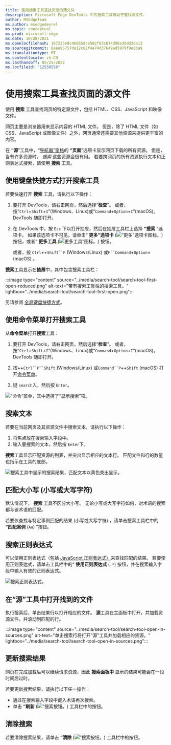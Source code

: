 ```yaml
---
title: 使用搜索工具查找页面的源文件
description: Microsoft Edge DevTools 中的搜索工具有助于查找源文件。
author: MSEdgeTeam
ms.author: msedgedevrel
ms.topic: conceptual
ms.prod: microsoft-edge
ms.date: 10/28/2021
ms.openlocfilehash: 167225e9c46865dce582f83c674d96e38dd36a13
ms.sourcegitcommit: 8aee95757de12c62f4a74d37649ad5979f9e0ba9
ms.translationtype: MT
ms.contentlocale: zh-CN
ms.lasthandoff: 05/25/2022
ms.locfileid: "12550558"
---
```

# <a name="find-source-files-for-a-page-using-the-search-tool"></a>使用搜索工具查找页面的源文件

使用 **搜索** 工具查找网页的特定源文件，包括 HTML、CSS、JavaScript 和映像文件。

网页主要是浏览器用来显示内容的 HTML 文件。  但是，除了 HTML 文件（如 CSS、JavaScript 或图像文件）之外，网页通常还需要其他资源来提供更丰富的内容。

在 **“源**”工具中，“[导航器”窗格](../sources/index.md#using-the-navigator-pane-to-select-files)的 **“页面**”选项卡显示网页下载的所有资源。  但是，当有许多资源时， _搜索_ 这些资源会很有用。  若要跨网页的所有资源执行文本和正则表达式搜索，请使用 **搜索** 工具。


<!-- ====================================================================== -->
## <a name="open-the-search-tool-by-using-a-keyboard-shortcut"></a>使用键盘快捷方式打开搜索工具

若要快速打开 **搜索** 工具，请执行以下操作：

1. 要打开 DevTools，请右击网页，然后选择“**检查**”。  或者，按“`Ctrl`+`Shift`+`I`”(Windows、Linux)或“`Command`+`Option`+`I`”(macOS)。  DevTools 随即打开。

1. 在 DevTools 中，按 `Esc` 下以打开抽屉，然后在抽屉工具栏上选择 **“搜索** ”选项卡。 如果该选项卡不可见，请单击“ **更多”选项卡** (![“更多”选项卡图标。](../media/more-tabs-icon-light-theme.png)) 按钮，或者“ **更多工具** (![更多工具”图标。](../media/more-tools-icon-light-theme.png)) 按钮。

   或者，按 `Ctrl`++`Shift``F` (Windows/Linux) 或`F``Command`+`Option`+ (macOS) 。

**搜索**工具显示在**抽屉**中，其中包含搜索工具栏：

:::image type="content" source="../media/search-tool/search-tool-first-open-reduced.png" alt-text="带有搜索工具栏的搜索工具。" lightbox="../media/search-tool/search-tool-first-open.png":::

另请参阅 [全局键盘快捷方式](../shortcuts/index.md#global-keyboard-shortcuts)。


<!-- ====================================================================== -->
## <a name="open-the-search-tool-by-using-the-command-menu"></a>使用命令菜单打开搜索工具

从**命令菜单**打开**搜索**工具：

1. 要打开 DevTools，请右击网页，然后选择“**检查**”。  或者，按“`Ctrl`+`Shift`+`I`”(Windows、Linux)或“`Command`+`Option`+`I`”(macOS)。  DevTools 随即打开。

1. 按++`Ctrl``P``Shift` (Windows/Linux) 或`Command``P`++`Shift` (macOS) 打开[命令菜单](../command-menu/index.md)。

1. 键 `search`入，然后按 `Enter`。

![“命令”菜单，其中选择了“显示搜索”项。](../media/search-tool/open-search-tool.png)


<!-- ====================================================================== -->
## <a name="search-for-text"></a>搜索文本

若要在当前网页及其资源文件中搜索文本，请执行以下操作：

1. 将焦点放在搜索输入字段中。
1. 输入要搜索的文本，然后按 `Enter`下。

**搜索**工具显示匹配资源的列表，并突出显示相应的文本行。  匹配文件和行的数量也指示在工具的底部。

![搜索工具中显示的搜索结果，匹配文本以黄色突出显示。](../media/search-tool/search-tool-search-results.png)

<!-- The search results are pretty-printed. -->


<!-- ====================================================================== -->
## <a name="match-case-lowercase-or-uppercase-characters"></a>匹配大小写 (小写或大写字符) 

默认情况下， **搜索** 工具不区分大小写。  无论小写或大写字符如何，对术语的搜索都与该术语的匹配。

若要仅查找与特定事例匹配的结果 (小写或大写字符) ，请单击搜索工具栏中的 **“匹配案例** (`Aa`) ”按钮。


<!-- ====================================================================== -->
## <a name="search-for-regular-expressions"></a>搜索正则表达式

可以使用正则表达式（包括 [JavaScript 正则表达式）](https://developer.mozilla.org/docs/Web/JavaScript/Guide/Regular_Expressions)来查找匹配的结果。  若要使用正则表达式，请单击工具栏中的“ **使用正则表达式** (`.*`) 按钮，并在搜索输入字段中输入有效的正则表达式。

![搜索正则表达式。](../media/search-tool/search-tool-regexp.png)


<!-- ====================================================================== -->
## <a name="open-a-found-file-in-the-sources-tool"></a>在“源”工具中打开找到的文件

执行搜索后，单击结果行以打开相应的文件。  **源**工具在主面板中打开，并加载资源文件，并滚动到匹配的行。

:::image type="content" source="../media/search-tool/search-tool-open-in-sources.png" alt-text="单击搜索行将打开“源”工具并加载相应的资源。" lightbox="../media/search-tool/search-tool-open-in-sources.png":::


<!-- ====================================================================== -->
## <a name="update-search-results"></a>更新搜索结果

网页在完成加载后可以继续请求资源，因此 **搜索面板中** 显示的结果可能会在一段时间后过时。

若要更新搜索结果，请执行以下任一操作：
*  通过在搜索输入字段中键入术语再次搜索。
*  单击 **“刷新** (![”搜索按钮。](../media/search-tool/search-tool-refresh.png)) 工具栏中的按钮。


<!-- ====================================================================== -->
## <a name="clear-a-search"></a>清除搜索

若要清除搜索结果，请单击 **“清除** (![”搜索按钮。](../media/search-tool/search-tool-clear.png)) 工具栏中的按钮。

